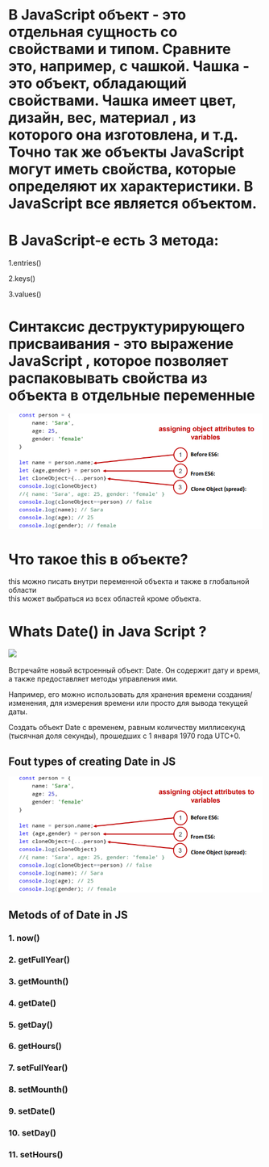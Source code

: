 # В JavaScript объект - это отдельная сущность со свойствами и типом. Сравните это, например, с чашкой. Чашка - это объект, обладающий свойствами. Чашка имеет цвет, дизайн, вес, материал , из которого она изготовлена, и т.д. Точно так же объекты JavaScript могут иметь свойства, которые определяют их характеристики. В JavaScript все является объектом.
# В JavaScript-е есть 3 метода:
1.entries()

2.keys()

3.values()

# Синтаксис деструктурирующего присваивания - это выражение JavaScript , которое позволяет распаковывать свойства из объекта в отдельные переменные
![Alt text](image.png)
# Что такое this в объекте?
this можно писать внутри переменной объекта и также в глобальной области   
this может выбраться из всех областей кроме объекта.
# Whats Date() in Java Script ?


![](https://sky.pro/media/wp-content/uploads/2023/07/filename-146.png)


Встречайте новый встроенный объект: Date. Он содержит дату и время, а также предоставляет методы управления ими.

Например, его можно использовать для хранения времени создания/изменения, для измерения времени или просто для вывода текущей даты.

Создать объект Date с временем, равным количеству миллисекунд (тысячная доля секунды), прошедших с 1 января 1970 года UTC+0.


## Fout types of creating Date in JS 

![Alt text](image.png)

## Metods of of Date in JS 

### 1. now()
### 2. getFullYear()
### 3. getMounth()
### 4. getDate()
### 5. getDay()
### 6. getHours()
### 7. setFullYear()
### 8. setMounth()
### 9. setDate()
### 10. setDay()
### 11. setHours()
